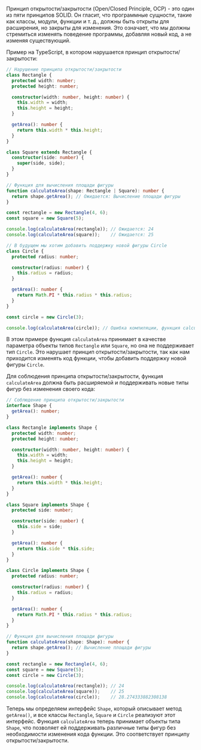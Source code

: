 Принцип открытости/закрытости (Open/Closed Principle, OCP) - это один из пяти принципов SOLID. Он гласит, что программные сущности, такие как классы, модули, функции и т. д., должны быть открыты для расширения, но закрыты для изменения. Это означает, что мы должны стремиться изменять поведение программы, добавляя новый код, а не изменяя существующий.

Пример на TypeScript, в котором нарушается принцип открытости/закрытости:

```typescript
// Нарушение принципа открытости/закрытости
class Rectangle {
  protected width: number;
  protected height: number;

  constructor(width: number, height: number) {
    this.width = width;
    this.height = height;
  }

  getArea(): number {
    return this.width * this.height;
  }
}

class Square extends Rectangle {
  constructor(side: number) {
    super(side, side);
  }
}

// Функция для вычисления площади фигуры
function calculateArea(shape: Rectangle | Square): number {
  return shape.getArea(); // Ожидается: Вычисление площади фигуры
}

const rectangle = new Rectangle(4, 6);
const square = new Square(5);

console.log(calculateArea(rectangle)); // Ожидается: 24
console.log(calculateArea(square));    // Ожидается: 25

// В будущем мы хотим добавить поддержку новой фигуры Circle
class Circle {
  protected radius: number;

  constructor(radius: number) {
    this.radius = radius;
  }

  getArea(): number {
    return Math.PI * this.radius * this.radius;
  }
}

const circle = new Circle(3);

console.log(calculateArea(circle)); // Ошибка компиляции, функция calculateArea не поддерживает тип Circle
```

В этом примере функция `calculateArea` принимает в качестве параметра объекты типов `Rectangle` или `Square`, но она не поддерживает тип `Circle`. Это нарушает принцип открытости/закрытости, так как нам приходится изменять код функции, чтобы добавить поддержку новой фигуры `Circle`.

Для соблюдения принципа открытости/закрытости, функция `calculateArea` должна быть расширяемой и поддерживать новые типы фигур без изменения своего кода:

```typescript
// Соблюдение принципа открытости/закрытости
interface Shape {
  getArea(): number;
}

class Rectangle implements Shape {
  protected width: number;
  protected height: number;

  constructor(width: number, height: number) {
    this.width = width;
    this.height = height;
  }

  getArea(): number {
    return this.width * this.height;
  }
}

class Square implements Shape {
  protected side: number;

  constructor(side: number) {
    this.side = side;
  }

  getArea(): number {
    return this.side * this.side;
  }
}

class Circle implements Shape {
  protected radius: number;

  constructor(radius: number) {
    this.radius = radius;
  }

  getArea(): number {
    return Math.PI * this.radius * this.radius;
  }
}

// Функция для вычисления площади фигуры
function calculateArea(shape: Shape): number {
  return shape.getArea(); // Вычисление площади фигуры
}

const rectangle = new Rectangle(4, 6);
const square = new Square(5);
const circle = new Circle(3);

console.log(calculateArea(rectangle)); // 24
console.log(calculateArea(square));    // 25
console.log(calculateArea(circle));    // 28.274333882308138
```

Теперь мы определяем интерфейс `Shape`, который описывает метод `getArea()`, и все классы `Rectangle`, `Square` и `Circle` реализуют этот интерфейс. Функция `calculateArea` теперь принимает объекты типа `Shape`, что позволяет ей поддерживать различные типы фигур без необходимости изменения кода функции. Это соответствует принципу открытости/закрытости.